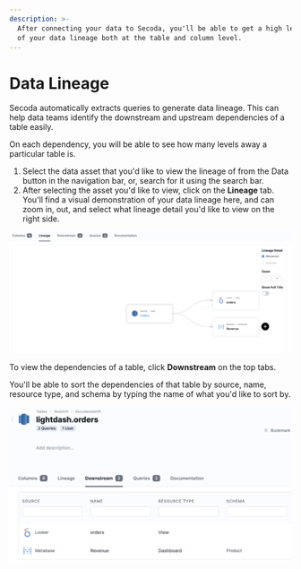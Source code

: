 ```yaml
---
description: >-
  After connecting your data to Secoda, you'll be able to get a high level view
  of your data lineage both at the table and column level.
---
```


# Data Lineage

Secoda automatically extracts queries to generate data lineage. This can help data teams identify the downstream and upstream dependencies of a table easily.&#x20;

On each dependency, you will be able to see how many levels away a particular table is.&#x20;

1. Select the data asset that you'd like to view the lineage of from the Data button in the navigation bar, or, search for it using the search bar.&#x20;
2. After selecting the asset you'd like to view, click on the **Lineage** tab. You'll find a visual demonstration of your data lineage here, and can zoom in, out, and select what lineage detail you'd like to view on the right side.&#x20;

![](<../.gitbook/assets/Screen Shot 2022-04-08 at 7.02.38 AM (1).png>)

To view the dependencies of a table, click **Downstream** on the top tabs.&#x20;

You'll be able to sort the dependencies of that table by source, name, resource type, and schema by typing the name of what you'd like to sort by.&#x20;

![](<../.gitbook/assets/Screen Shot 2022-04-08 at 7.17.17 AM.png>)
